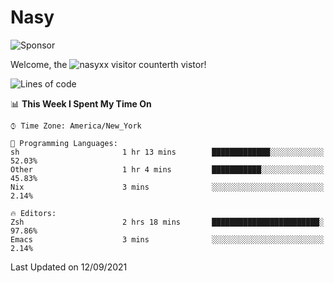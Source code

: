 # Nasy

<!--
<p align="center">
<img height="200" src="https://github-readme-stats.vercel.app/api?username=nasyxx&count_private=true&show_icons=true&theme=dracula&include_all_commits=true"/>
<img height="200" src="https://github-readme-stats.vercel.app/api/top-langs/?username=nasyxx&theme=dracula&hide=html,jupyter+notebook&count_private=true&show_icons=true"/>
</p>

  
----------------
-->

![Sponsor](https://img.shields.io/static/v1.svg?label=Sponsor&message=%E2%9D%A4&logo=GitHub&style=flat&color=pink)
 
Welcome, the ![nasyxx visitor counter](https://count.getloli.com/get/@nasyxx?theme=rule34)th vistor!
 
<!--START_SECTION:waka-->
![Lines of code](https://img.shields.io/badge/From%20Hello%20World%20I%27ve%20Written-5.4%20million%20lines%20of%20code-blue)

📊 **This Week I Spent My Time On** 

```text
⌚︎ Time Zone: America/New_York

💬 Programming Languages: 
sh                       1 hr 13 mins        █████████████░░░░░░░░░░░░   52.03% 
Other                    1 hr 4 mins         ███████████░░░░░░░░░░░░░░   45.83% 
Nix                      3 mins              ░░░░░░░░░░░░░░░░░░░░░░░░░   2.14%

🔥 Editors: 
Zsh                      2 hrs 18 mins       ████████████████████████░   97.86% 
Emacs                    3 mins              ░░░░░░░░░░░░░░░░░░░░░░░░░   2.14%

```


 Last Updated on 12/09/2021
<!--END_SECTION:waka-->

<!-- ![visitors](https://visitor-badge.laobi.icu/badge?page_id=nasyxx.nasyxx) -->
